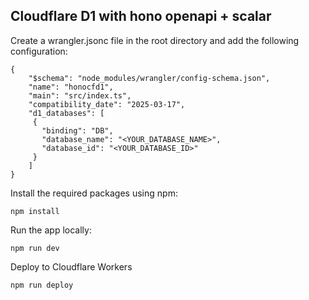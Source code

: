 ## Cloudflare D1 with hono openapi + scalar

Create a wrangler.jsonc file in the root directory and add the following configuration:

```
{
    "$schema": "node_modules/wrangler/config-schema.json",
    "name": "honocfd1",
    "main": "src/index.ts",
    "compatibility_date": "2025-03-17",
    "d1_databases": [
     {
       "binding": "DB",
       "database_name": "<YOUR_DATABASE_NAME>",
       "database_id": "<YOUR_DATABASE_ID>"
     }
    ]
}
```

Install the required packages using npm:

```
npm install
```

Run the app locally:

```
npm run dev

```

Deploy to Cloudflare Workers

```
npm run deploy

```
